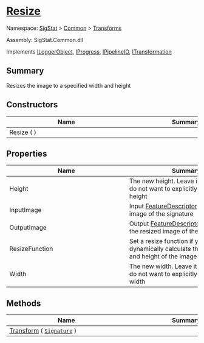 # [Resize](./Resize.md)

Namespace: [SigStat]() > [Common](./../README.md) > [Transforms](./README.md)

Assembly: SigStat.Common.dll

Implements [ILoggerObject](./../ILoggerObject.md), [IProgress](./../Helpers/IProgress.md), [IPipelineIO](./../Pipeline/IPipelineIO.md), [ITransformation](./../ITransformation.md)

## Summary
Resizes the image to a specified width and height

## Constructors

| Name | Summary | 
| --- | --- | 
| Resize (  )<div style="width: 300px">| <div style="width: 300px">| <br>


## Properties

| Name | Summary | 
| --- | --- | 
| Height<div style="width: 300px">| The new height. Leave it as null, if you do not want to explicitly specify a given height<div style="width: 300px">| <br>
| InputImage<div style="width: 300px">| Input [FeatureDescriptor](https://github.com/hargitomi97/sigstat/blob/master/docs/md/SigStat/Common/FeatureDescriptor.md) describing the image of the signature<div style="width: 300px">| <br>
| OutputImage<div style="width: 300px">| Output [FeatureDescriptor](https://github.com/hargitomi97/sigstat/blob/master/docs/md/SigStat/Common/FeatureDescriptor.md) describing the resized image of the signature<div style="width: 300px">| <br>
| ResizeFunction<div style="width: 300px">| Set a resize function if you want to dynamically calculate the new width and height of the image<div style="width: 300px">| <br>
| Width<div style="width: 300px">| The new width. Leave it as null, if you do not want to explicitly specify a given width<div style="width: 300px">| <br>


## Methods

| Name | Summary | 
| --- | --- | 
| [Transform](./Methods/Resize-100663714.md) ( [`Signature`](./../Signature.md) )<div style="width: 300px">| <div style="width: 300px">| <br>


